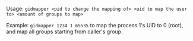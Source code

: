 Usage: `gidmapper <pid to change the mapping of> <uid to map the user to> <amount of groups to map>`

Example: `gidmapper 1234 1 65535` to map the process 1's UID to 0 (root), and
map all groups starting from caller's group.
